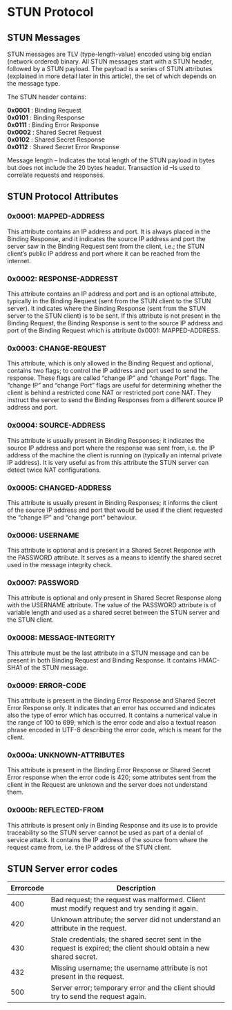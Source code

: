 # STUN Protocol

## STUN Messages  
STUN messages are TLV (type-length-value) encoded using big endian (network ordered) binary. All STUN messages start with a STUN header, followed by a STUN payload. The payload is a series of STUN attributes (explained in more detail later in this article), the set of which depends on the message type.  

The STUN header contains:

**0x0001** : Binding Request  
**0x0101** : Binding Response  
**0x0111** : Binding Error Response  
**0x0002** : Shared Secret Request  
**0x0102** : Shared Secret Response  
**0x0112** : Shared Secret Error Response  

Message length – Indicates the total length of the STUN payload in bytes but does not include the 20 bytes header.
Transaction id –Is used to correlate requests and responses.

## STUN Protocol Attributes  
### 0x0001: MAPPED-ADDRESS  
This attribute contains an IP address and port. It is always placed in the Binding Response, and it indicates the source IP address and port the server saw in the Binding Request sent from the client, i.e.; the STUN client’s public IP address and port where it can be reached from the internet.  
### 0x0002: RESPONSE-ADDRESST  
This attribute contains an IP address and port and is an optional attribute, typically in the Binding Request (sent from the STUN client to the STUN server). It indicates where the Binding Response (sent from the STUN server to the STUN client) is to be sent. If this attribute is not present in the Binding Request, the Binding Response is sent to the source IP address and port of the Binding Request which is attribute 0x0001: MAPPED-ADDRESS.  
### 0x0003: CHANGE-REQUEST  
This attribute, which is only allowed in the Binding Request and optional, contains two flags; to control the IP address and port used to send the response. These flags are called “change IP” and “change Port” flags. The “change IP” and “change Port” flags are useful for determining whether the client is behind a restricted cone NAT or restricted port cone NAT. They instruct the server to send the Binding Responses from a different source IP address and port.  
### 0x0004: SOURCE-ADDRESS  
This attribute is usually present in Binding Responses; it indicates the source IP address and port where the response was sent from, i.e. the IP address of the machine the client is running on (typically an internal private IP address). It is very useful as from this attribute the STUN server can detect twice NAT configurations.  
### 0x0005: CHANGED-ADDRESS  
This attribute is usually present in Binding Responses; it informs the client of the source IP address and port that would be used if the client requested the “change IP” and “change port” behaviour.  
### 0x0006: USERNAME  
This attribute is optional and is present in a Shared Secret Response with the PASSWORD attribute. It serves as a means to identify the shared secret used in the message integrity check.  
### 0x0007: PASSWORD  
This attribute is optional and only present in Shared Secret Response along with the USERNAME attribute. The value of the PASSWORD attribute is of variable length and used as a shared secret between the STUN server and the STUN client.  
### 0x0008: MESSAGE-INTEGRITY  
This attribute must be the last attribute in a STUN message and can be present in both Binding Request and Binding Response. It contains HMAC-SHA1 of the STUN message.  
### 0x0009: ERROR-CODE  
This attribute is present in the Binding Error Response and Shared Secret Error Response only. It indicates that an error has occurred and indicates also the type of error which has occurred. It contains a numerical value in the range of 100 to 699; which is the error code and also a textual reason phrase encoded in UTF-8 describing the error code, which is meant for the client.  
### 0x000a: UNKNOWN-ATTRIBUTES  
This attribute is present in the Binding Error Response or Shared Secret Error response when the error code is 420; some attributes sent from the client in the Request are unknown and the server does not understand them.  
### 0x000b: REFLECTED-FROM  
This attribute is present only in Binding Response and its use is to provide traceability so the STUN server cannot be used as part of a denial of service attack. It contains the IP address of the source from where the request came from, i.e. the IP address of the STUN client.  

## STUN Server error codes  
| Errorcode | Description |
| --- | --- |
| 400 | Bad request; the request was malformed. Client must modify request and try sending it again. |
| 420 | Unknown attribute; the server did not understand an attribute in the request. |
| 430 | Stale credentials; the shared secret sent in the request is expired; the client should obtain a new shared secret. |
| 432 | Missing username; the username attribute is not present in the request. |
| 500 | Server error; temporary error and the client should try to send the request again. |